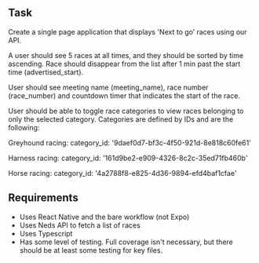 ## Task

Create a single page application that displays 'Next to go’ races using our API.

A user should see 5 races at all times, and they should be sorted by time ascending. Race should disappear from the list after 1 min past the start time (advertised_start).

User should see meeting name (meeting_name), race number (race_number) and countdown timer that indicates the start of the race.

User should be able to toggle race categories to view races belonging to only the selected category. Categories are defined by IDs and are the following:

Greyhound racing: category_id: '9daef0d7-bf3c-4f50-921d-8e818c60fe61'

Harness racing: category_id: '161d9be2-e909-4326-8c2c-35ed71fb460b'

Horse racing: category_id: '4a2788f8-e825-4d36-9894-efd4baf1cfae'

## Requirements

 - Uses React Native and the bare workflow (not Expo)
 - Uses Neds API to fetch a list of races
 - Uses Typescript
 - Has some level of testing. Full coverage isn't necessary, but there should be at least some testing for key files.